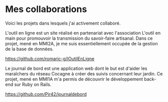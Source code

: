 # Mes collaborations
Voici les projets dans lesquels j'ai activement collaboré.

L'outil en ligne est un site réalisé en partenariat avec l'association L'outil en main pour promouvoir la transmission du savoir-faire artisanal. Dans ce projet, mené en MMI2A, je me suis essentiellement occupée de la gestion de la base de données.

https://github.com/romaric-g/lOutilEnLigne


Le journal de bord est une application web dont le but est d'aider les maraîchers du réseau Cocagne à créer des suivis concernant leur jardin. Ce projet, mené en MMI1A m'a permis de découvrir le développement back-end sur Ruby on Rails.

https://github.com/Pir42/journaldebord

